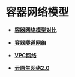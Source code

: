 # 容器网络模型<a name="cce_01_0280"></a>

-   **[容器网络模型对比](容器网络模型对比-66.md)**  

-   **[容器隧道网络](容器隧道网络-67.md)**  

-   **[VPC网络](VPC网络-68.md)**  

-   **[云原生网络2.0](云原生网络2-0-69.md)**  


